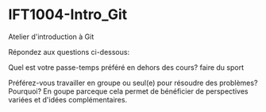 # IFT1004-Intro_Git
Atelier d'introduction à Git

Répondez aux questions ci-dessous:

Quel est votre passe-temps préféré en dehors des cours?
faire du sport

Préférez-vous travailler en groupe ou seul(e) pour résoudre des problèmes? Pourquoi?
En goupe parceque cela permet de bénéficier de perspectives variées et d'idées complémentaires.